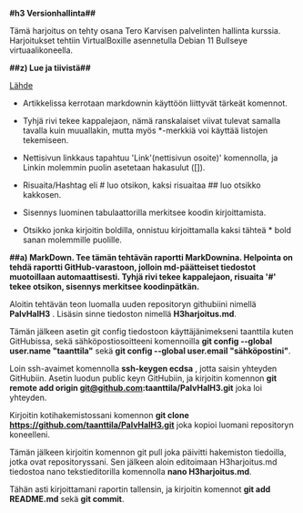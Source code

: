 **#h3 Versionhallinta##**

Tämä harjoitus on tehty osana Tero Karvisen palvelinten hallinta kurssia. Harjoitukset tehtiin VirtualBoxille asennetulla Debian 11 Bullseye virtuaalikoneella.

**##z) Lue ja tiivistä##**

[Lähde](commonmark.org/help/)

- Artikkelissa kerrotaan markdownin käyttöön liittyvät tärkeät komennot.

- Tyhjä rivi tekee kappalejaon, nämä ranskalaiset viivat tulevat samalla tavalla kuin muuallakin, mutta myös *-merkkiä voi käyttää listojen tekemiseen.

- Nettisivun linkkaus tapahtuu 'Link'(nettisivun osoite)' komennolla, ja Linkin molemmin puolin asetetaan hakasulut ([]).

- Risuaita/Hashtag eli # luo otsikon, kaksi risuaitaa ## luo otsikko kakkosen.

- Sisennys luominen tabulaattorilla merkitsee koodin kirjoittamista.

- Otsikko jonka kirjoitin boldilla, onnistuu kirjoittamalla kaksi tähteä * bold sanan molemmille puolille.

**##a) MarkDown. Tee tämän tehtävän raportti MarkDownina. Helpointa on tehdä raportti GitHub-varastoon, jolloin md-päätteiset tiedostot muotoillaan automaattisesti. Tyhjä rivi tekee kappalejaon, risuaita '#' tekee otsikon, sisennys merkitsee koodinpätkän.**

Aloitin tehtävän teon luomalla uuden repositoryn githubiini nimellä **PalvHalH3** . Lisäsin sinne tiedoston nimellä **H3harjoitus.md**.

Tämän jälkeen asetin git config tiedostoon käyttäjänimekseni taanttila kuten GitHubissa, sekä sähköpostiosoitteeni komennoilla **git config --global user.name "taanttila"** sekä **git config --global user.email "sähköpostini"**.

Loin ssh-avaimet komennolla **ssh-keygen ecdsa** , jotta saisin yhteyden GitHubiin. Asetin luodun public keyn GitHubiin, ja kirjoitin komennon **git remote add origin git@github.com:taanttila/PalvHalH3.git** joka loi yhteyden.

Kirjoitin kotihakemistossani komennon **git clone https://github.com/taanttila/PalvHalH3.git** joka kopioi luomani repositoryn koneelleni.

Tämän jälkeen kirjoitin komennon git pull joka päivitti hakemiston tiedoilla, jotka ovat repositoryssani. Sen jälkeen aloin editoimaan H3harjoitus.md tiedostoa nano tekstieditorilla komennolla **nano H3harjoitus.md**.

Tähän asti kirjoittamani raportin tallensin, ja kirjoitin komennot **git add README.md** sekä **git commit**.



